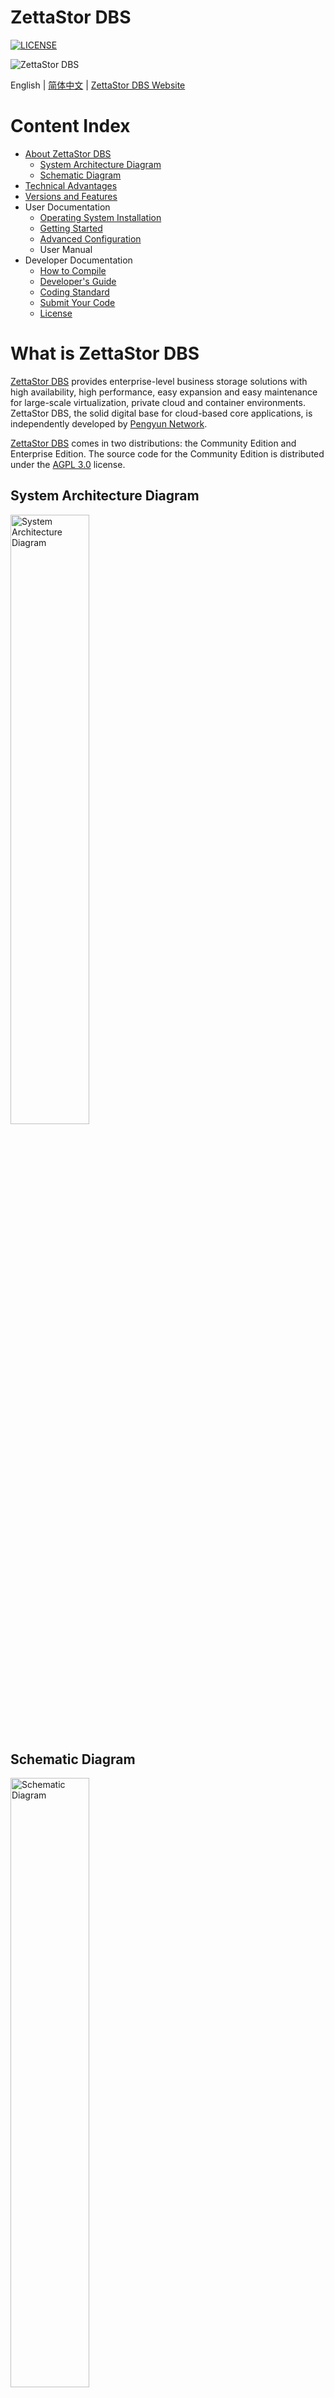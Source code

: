 # ZettaStor DBS

[![LICENSE](https://img.shields.io/badge/licence-AGPL--3-blue.png)](LICENSE.md)

<img src="assets/pengyun.png" alt="ZettaStor DBS">

English | [简体中文](README-zh.md) | [ZettaStor DBS Website](https://zdbs.io)

Content Index
========

- [About ZettaStor DBS](#what-is-zettastor-dbs)
  - [System Architecture Diagram](#system-architecture-diagram)
  - [Schematic Diagram](#schematic-diagram)
- [Technical Advantages](#technical-advantages)
- [Versions and Features](#versions-and-features)
- User Documentation
  - [Operating System Installation](docs/operatingsystem.md)
  - [Getting Started](INSTALL.md)
  - [Advanced Configuration](docs/configuration.md)
  - User Manual
- Developer Documentation
  - [How to Compile](#quick-start)
  - [Developer's Guide](docs/devguide.md)
  - [Coding Standard](#coding-standard)
  - [Submit Your Code](#submit-your-code)
  - [License](LICENSE.md)

# What is ZettaStor DBS

[ZettaStor DBS](https://zdbs.io) provides enterprise-level business storage solutions with high availability, high performance, easy expansion and easy maintenance for large-scale virtualization, private cloud and container environments. ZettaStor DBS, the solid digital base for cloud-based core applications, is independently developed by [Pengyun Network](https://www.pengyunnetwork.cn).

[ZettaStor DBS](https://zdbs.io) comes in two distributions: the Community Edition and Enterprise Edition. The source code for the Community Edition is distributed under the [AGPL 3.0](LICENSE.md) license.

## System Architecture Diagram
<img src="assets/architecture_en.png" alt="System Architecture Diagram" width="50%">

## Schematic Diagram
<img src="assets/schematic_en.png" alt="Schematic Diagram" width="50%">

# Technical Advantages

[ZettaStor DBS](https://zdbs.io) is the first product developed by Pengyun Network. Version 1.0 was officially released in 2015 and mainly adopted by cloud computing companies.

The first commercial version of DBS is developed according to the standard requirements of telecom operators, and has passed the tests of China's three major telecom operators for telecom equipment applications. In recent years, DBS has been polished for the financial industry, its stability and reliability has been further strengthened and has been operating stably in key business scenarios for 4 years.

[ZettaStor DBS](https://zdbs.io) has completed the leap from telecom-grade to financial-grade. It is a distributed storage product with a high starting point and high requirements, which can meet the new and changing needs of the market.

- [x] __Decentralized Architecture__: A symmetric distributed architecture based on the decentralized blockchain network, eliminates traditional limitations and disadvantages on system scale, I/O performance, stability and reliability.
- [x] __Large-scale Node Deployment__: Stable high-performance is constantly maintained at optimal conditions, with the deployment of tens of thousands of nodes. The product's capacity and performance scale linearly with more storage nodes.
- [x] __Sub-millisecond Latency__: Minimized I/O processing path by directly reading/writing to disk, using an optimized network data path. It is capable of achieving sub-millisecond latencies with magnetic storage devices as primary storage configuration.
- [x] __Recovery-in-place__: When a hard disk or node failure occurs, a healthy one can immediately take over. The fault recovery time is less than 1 second, and there will be no impact on I/O performance.
- [x] __Secure and Controllable__: Complete intellectual property ownership with independent research-and-development, compatible with China-made hardware, operating systems and localized storage solutions.

# Versions and Features

The following table compares some key features between various versions of [ZettaStor DBS](https://zdbs.io).

| Features | Community Edition  | Enterprise Edition | 
| ------------- | ------------- |  ------------- | 
| Volume Extension | ![](https://img.shields.io/badge/-supported-brightgreen)| ![](https://img.shields.io/badge/-supported-brightgreen) |
| Volume Shrink |  | ![](https://img.shields.io/badge/-supported-brightgreen) |
| Volume Clone |  | ![](https://img.shields.io/badge/-supported-brightgreen) |
| Volume Snapshot |  | ![](https://img.shields.io/badge/-supported-brightgreen) |
| iSCSI Protocol | ![](https://img.shields.io/badge/-supported-brightgreen)| ![](https://img.shields.io/badge/-supported-brightgreen) |
| PYD Protocol | ![](https://img.shields.io/badge/-supported-brightgreen)| ![](https://img.shields.io/badge/-supported-brightgreen) |
| Access Control | ![](https://img.shields.io/badge/-supported-brightgreen)| ![](https://img.shields.io/badge/-supported-brightgreen) |
| Data Access Control Strategy | ![](https://img.shields.io/badge/-supported-brightgreen)| ![](https://img.shields.io/badge/-supported-brightgreen) |
| Data Reconstruction Strategy | ![](https://img.shields.io/badge/-partial-blue)| ![](https://img.shields.io/badge/-supported-brightgreen) |
| Load Balancing Strategy | ![](https://img.shields.io/badge/-supported-brightgreen)| ![](https://img.shields.io/badge/-supported-brightgreen) |
| Cache Boosting |  | ![](https://img.shields.io/badge/-supported-brightgreen) |
| System-wide Power Failure Protection |  | ![](https://img.shields.io/badge/-supported-brightgreen) |
| Disk Indicator |  | ![](https://img.shields.io/badge/-supported-brightgreen) |
| Disk Roaming | ![](https://img.shields.io/badge/-supported-brightgreen)| ![](https://img.shields.io/badge/-supported-brightgreen) |
| Alarm Management |  | ![](https://img.shields.io/badge/-supported-brightgreen) |
| User Management | ![](https://img.shields.io/badge/-supported-brightgreen)| ![](https://img.shields.io/badge/-supported-brightgreen) |
| Log Auditor | ![](https://img.shields.io/badge/-supported-brightgreen)| ![](https://img.shields.io/badge/-supported-brightgreen) |
| GUI Operation | ![](https://img.shields.io/badge/-supported-brightgreen)| ![](https://img.shields.io/badge/-supported-brightgreen) |

# Quick Start

## I. Source Code Overview
The repositories of ZettaStor DBS must be organized in a hierarchy structure. This project has implemented Continuous Integration (CI) to ensure the quality and stability of the code. Please note that the CI status below may change as new commits are made to the codebase. If you have any questions or concerns, please use the [GitHub Issues](https://github.com/zettastor/dbs/issues) to report problems.

<table>
<tr>
  <td rowspan="30">pengyun-root</td>
  <td rowspan="8">pengyun-lib</td>
  <td><a href="https://github.com/zettastor/pengyun-core/actions"><img src="https://github.com/zettastor/pengyun-core/actions/workflows/ubuntu20.yml/badge.svg" alt="pengyun-core"></a></td>
</tr>
<tr>
  <td><a href="https://github.com/zettastor/pengyun-database_core/actions"><img src="https://github.com/zettastor/pengyun-database_core/actions/workflows/ubuntu20.yml/badge.svg" alt="pengyun-database_core"></a></td>
</tr>
<tr>
  <td><a href="https://github.com/zettastor/pengyun-models/actions"><img src="https://github.com/zettastor/pengyun-models/actions/workflows/ubuntu20.yml/badge.svg" alt="pengyun-models"></a></td>
</tr>
<tr>
  <td><a href="https://github.com/zettastor/pengyun-dih_model/actions"><img src="https://github.com/zettastor/pengyun-dih_model/actions/workflows/ubuntu20.yml/badge.svg" alt="pengyun-dih_model"></a></td>
</tr>
<tr>
  <td><a href="https://github.com/zettastor/pengyun-dih_client/actions"><img src="https://github.com/zettastor/pengyun-dih_client/actions/workflows/ubuntu20.yml/badge.svg" alt="pengyun-dih_client"></a></td>
</tr>
<tr>
  <td><a href="https://github.com/zettastor/pengyun-query_log/actions"><img src="https://github.com/zettastor/pengyun-query_log/actions/workflows/ubuntu20.yml/badge.svg" alt="pengyun-query_log"></a></td>
</tr>
<tr>
  <td><a href="https://github.com/zettastor/pengyun-configuration_common/actions"><img src="https://github.com/zettastor/pengyun-configuration_common/actions/workflows/ubuntu20.yml/badge.svg" alt="pengyun-configuration_common"></a></td>
</tr>
<tr>
  <td><a href="https://github.com/zettastor/pengyun-monitor_common/actions"><img src="https://github.com/zettastor/pengyun-monitor_common/actions/workflows/ubuntu20.yml/badge.svg" alt="pengyun-monitor_common"></a></td>
</tr>
<tr>
  <td rowspan="13">pengyun-dbs</td>
  <td><a href="https://github.com/zettastor/dbs-dnmodel/actions"><img src="https://github.com/zettastor/dbs-dnmodel/actions/workflows/ubuntu20.yml/badge.svg" alt="dbs-dnmodel"></a></td>
</tr>
<tr>
  <td><a href="https://github.com/zettastor/dbs-models_related/actions"><img src="https://github.com/zettastor/dbs-models_related/actions/workflows/ubuntu20.yml/badge.svg" alt="dbs-models_related"></a></td>
</tr>
<tr>
  <td><a href="https://github.com/zettastor/pengyun-driver_core/actions"><img src="https://github.com/zettastor/pengyun-driver_core/actions/workflows/ubuntu20.yml/badge.svg" alt="pengyun-driver_core"></a></td>
</tr>
<tr>
  <td><a href="https://github.com/zettastor/pengyun-coordinator/actions"><img src="https://github.com/zettastor/pengyun-coordinator/actions/workflows/ubuntu20.yml/badge.svg" alt="pengyun-coordinator"></a></td>
</tr>
<tr>
  <td><a href="https://github.com/zettastor/pengyun-infocenter/actions"><img src="https://github.com/zettastor/pengyun-infocenter/actions/workflows/ubuntu20.yml/badge.svg" alt="pengyun-infocenter"></a></td>
</tr>
<tr>
  <td><a href="https://github.com/zettastor/pengyun-drivercontainer/actions"><img src="https://github.com/zettastor/pengyun-drivercontainer/actions/workflows/ubuntu20.yml/badge.svg" alt="pengyun-drivercontainer"></a></td>
</tr>
<tr>
  <td><a href="https://github.com/zettastor/pengyun-deployment_daemon/actions"><img src="https://github.com/zettastor/pengyun-deployment_daemon/actions/workflows/ubuntu20.yml/badge.svg" alt="pengyun-deployment_daemon"></a></td>
</tr>
<tr>
  <td><a href="https://github.com/zettastor/pengyun-datanode_core/actions"><img src="https://github.com/zettastor/pengyun-datanode_core/actions/workflows/ubuntu20.yml/badge.svg" alt="pengyun-datanode_core"></a></td>
</tr>
<tr>
  <td><a href="https://github.com/zettastor/pengyun-datanode_service/actions"><img src="https://github.com/zettastor/pengyun-datanode_service/actions/workflows/ubuntu20.yml/badge.svg" alt="pengyun-datanode_service"></a></td>
</tr>
<tr>
  <td><a href="https://github.com/zettastor/pengyun-datanode/actions"><img src="https://github.com/zettastor/pengyun-datanode/actions/workflows/ubuntu20.yml/badge.svg" alt="pengyun-datanode"></a></td>
</tr>
<tr>
  <td><a href="https://github.com/zettastor/pengyun-webservice_adapter/actions"><img src="https://github.com/zettastor/pengyun-webservice_adapter/actions/workflows/ubuntu20.yml/badge.svg" alt="pengyun-webservice_adapter"></a></td>
</tr>
<tr>
  <td><a href="https://github.com/zettastor/pengyun-utils/actions"><img src="https://github.com/zettastor/pengyun-utils/actions/workflows/ubuntu20.yml/badge.svg" alt="pengyun-utils"></a></td>
</tr>
<tr>
  <td><a href="https://github.com/zettastor/pengyun-console/actions"><img src="https://github.com/zettastor/pengyun-console/actions/workflows/ubuntu20.yml/badge.svg" alt="pengyun-console"></a></td>
</tr>
</table>

## II. Downloading the Source

Please use the following commands to download the source code:
```bash
export ROOT_PATH=git@github.com

git clone -b 1.0-OS $ROOT_PATH:zettastor/pengyun-root
pushd pengyun-root

git clone -b 1.0-OS $ROOT_PATH:zettastor/pengyun-lib
pushd pengyun-lib
git clone -b 1.0-OS $ROOT_PATH:zettastor/pengyun-core
git clone -b 1.0-OS $ROOT_PATH:zettastor/pengyun-database_core
git clone -b 1.0-OS $ROOT_PATH:zettastor/pengyun-models
git clone -b 1.0-OS $ROOT_PATH:zettastor/pengyun-dih_model
git clone -b 1.0-OS $ROOT_PATH:zettastor/pengyun-dih_client
git clone -b 1.0-OS $ROOT_PATH:zettastor/pengyun-query_log
git clone -b 1.0-OS $ROOT_PATH:zettastor/pengyun-configuration_common
git clone -b 1.0-OS $ROOT_PATH:zettastor/pengyun-monitor_common
popd

git clone -b 1.0-OS $ROOT_PATH:zettastor/pengyun-dbs
pushd pengyun-dbs
git clone -b 1.0-OS $ROOT_PATH:zettastor/dbs-dnmodel
git clone -b 1.0-OS $ROOT_PATH:zettastor/dbs-models_related
git clone -b 1.0-OS $ROOT_PATH:zettastor/pengyun-driver_core
git clone -b 1.0-OS $ROOT_PATH:zettastor/pengyun-coordinator
git clone -b 1.0-OS $ROOT_PATH:zettastor/pengyun-infocenter
git clone -b 1.0-OS $ROOT_PATH:zettastor/pengyun-drivercontainer
git clone -b 1.0-OS $ROOT_PATH:zettastor/pengyun-deployment_daemon
git clone -b 1.0-OS $ROOT_PATH:zettastor/pengyun-datanode_core
git clone -b 1.0-OS $ROOT_PATH:zettastor/pengyun-datanode_service
git clone -b 1.0-OS $ROOT_PATH:zettastor/pengyun-datanode
git clone -b 1.0-OS $ROOT_PATH:zettastor/pengyun-webservice_adapter
git clone -b 1.0-OS $ROOT_PATH:zettastor/pengyun-utils
git clone -b 1.0-OS $ROOT_PATH:zettastor/pengyun-console
popd

popd
```

## III. Setup a development environment

If you're in a UNIX-like environment, the packages required for compilation can be installed by the folowing commands

>**Note**  
The following instructions assume that you already have sufficient privileges, we will not go into details about using `su` or `sudo` and other privilege escalation operations.

### RHEL/CentOS 7
```bash
yum install epel-release
yum -y install java-1.8.0-openjdk-devel thrift curl unzip wget perl-Data-Dumper perl-XML-Simple

# Install a newer version of Apache Maven
curl -LO https://downloads.apache.org/maven/maven-3/3.5.4/binaries/apache-maven-3.5.4-bin.tar.gz
tar -xvf apache-maven-3.5.4-bin.tar.gz --directory /opt
ln -s /opt/apache-maven-3.5.4 /opt/maven
chown -R root:root /opt/maven
echo '# Apache Maven Environment Variables' > /etc/profile.d/maven.sh
echo 'export JAVA_HOME=/usr/lib/jvm/java-1.8.0-openjdk/' >> /etc/profile.d/maven.sh
echo 'export PATH=/opt/maven/bin:${PATH}' >> /etc/profile.d/maven.sh

# Install a newer version of Protocol Buffers
curl -LO https://github.com/protocolbuffers/protobuf/releases/download/v3.5.1/protoc-3.5.1-linux-x86_64.zip
unzip protoc-3.5.1-linux-x86_64.zip -d /usr/local
```

### RHEL/CentOS 8
```bash
yum install epel-release
yum install maven compat-openssl10 protobuf-compiler
yum install https://dl.fedoraproject.org/pub/epel/7/x86_64/Packages/t/thrift-0.9.1-15.el7.x86_64.rpm
```

### RHEL 9
```bash
yum install maven unzip
yum install http://mirror.centos.org/centos/8-stream/AppStream/x86_64/os/Packages/compat-openssl10-1.0.2o-3.el8.x86_64.rpm
yum install https://dl.fedoraproject.org/pub/epel/7/x86_64/Packages/t/thrift-0.9.1-15.el7.x86_64.rpm
curl -LO https://github.com/protocolbuffers/protobuf/releases/download/v3.5.1/protoc-3.5.1-linux-x86_64.zip
unzip protoc-3.5.1-linux-x86_64.zip -d /usr/local
```

### Debian 10/11, Ubuntu 18/20
```bash
apt-get update
apt-get install curl openjdk-11-jdk maven protobuf-compiler
curl -LO http://ftp.debian.org/debian/pool/main/t/thrift-compiler/thrift-compiler_0.9.1-2.1+b1_amd64.deb
dpkg -i thrift-compiler_0.9.1-2.1+b1_amd64.deb
```

### SUSE/SLES 15
```bash
zypper install curl unzip maven thrift
curl -LO https://github.com/protocolbuffers/protobuf/releases/download/v3.5.1/protoc-3.5.1-linux-x86_64.zip
unzip protoc-3.5.1-linux-x86_64.zip -d /usr/local
```

### macOS Catalina (10.15) or higher
```zsh
# Install Homebrew package manager
/bin/bash -c "$(curl -fsSL https://raw.githubusercontent.com/Homebrew/install/HEAD/install.sh)"

# Install JDK
brew install openjdk@11
ln -sfn $(brew --prefix)/opt/openjdk@11/libexec/openjdk.jdk /Library/Java/JavaVirtualMachines/openjdk-11.jdk

# Install Apache Maven
curl -LO https://archive.apache.org/dist/maven/maven-3/3.6.3/binaries/apache-maven-3.6.3-bin.tar.gz
tar -xvf apache-maven-3.6.3-bin.tar.gz
mv apache-maven-3.6.3 /opt/
export M2_HOME="/opt/apache-maven-3.6.3"
export PATH="${M2_HOME}/bin:${PATH}"

# Install Protocol Buffers
curl -LO https://github.com/protocolbuffers/protobuf/releases/download/v3.5.1/protoc-3.5.1-osx-x86_64.zip
unzip protoc-3.5.1-osx-x86_64.zip -d /usr/local

# Install Apache Thrift
brew install thrift@0.9
export PATH="/usr/local/opt/thrift@0.9/bin:$PATH"
```

### Other Architecture and Platform

As a general rule, the simplest way is to download a pre-built binary. If you would like to build from source code, please refer to the links below for details.

- __Apache Thrift__: To build Thrift from source look at [installation instructions](https://thrift.apache.org/docs/install/). Pay attention to the OS notes, there are are some system specific requirements.

- __Protocol Buffers (Protobuf)__: First check whether you can download a [Protobuf 3.5.1 pre-built binary](https://github.com/protocolbuffers/protobuf/releases/tag/v3.5.1). If you would like to build protoc binary from source, see the [installation instructions](https://github.com/protocolbuffers/protobuf/blob/main/src/README.md).

## IV. Compiling the code

### Verification of Requirements
To compile ZettaStor DBS, you need:
- Java Development Kit (JDK) 11
- Apache Maven 3.5 or higher
- Apache Thrift 0.9.x
- Protocol Buffers 3.5.1

Please make sure that the following command is in the PATH environment variable of the system and returns the correct version number, for example:
```
$ mvn --version
Apache Maven 3.6.3
Maven home: /usr/share/maven
Java version: 11.0.17, vendor: Ubuntu, runtime: /usr/lib/jvm/java-11-openjdk-amd64

$ thrift --version
Thrift version 0.9.1

$ protoc --version
libprotoc 3.5.1
```

### Building with Maven

To build the package, use the following commands in the directory where `pengyun-root/pom.xml` is located
```bash
# Update version number from system environment
mvn versions:set-property -Dproperty=libthrift.version -DnewVersion=$(thrift --version | awk '{print $3}')
mvn versions:set-property -Dproperty=protobuf.version -DnewVersion=$(protoc --version | awk '{print $2}')
mvn clean install -Dproguard=off
```

It is also possible to run maven with multiple threads and skip test to speed up the builds
```bash
mvn -T 1C clean install -Dproguard=off -DskipTests
```

## V. Build Installation Package

When compilation finishes, use the following command in the `pengyun-root/pengyun-dbs/` directory to make a new installation package:

```bash
cd pengyun-root/pengyun-dbs/
mkdir -p /opt/deploy/
perl bin/CreateDeployPackage.pl -d /opt/deploy
```

When the packaging process finishes, a new installation package will be saved in the `/opt/deploy` directory. For more detailed use of the installation package, please refer to [Getting Started](INSTALL.md).

# Where can I find out more?
[ZettaStor DBS Website](https://zdbs.io)

# How to Contribute

## Submit Your Code
After finishing the development of your code, you should submit a pull request to `1.0-OS` branch and fill out a pull request template. 

An automated code style check has been added in the project compilation process. Please check the compilation result before submitting the code to ensure that there are no code style errors. While the prerequisites above must be satisfied prior to having your pull request reviewed, the reviewer may ask you to complete additional design work, tests, or other changes before your pull request can be ultimately accepted.

## Coding standard
Source code should be viewed and edited with your editor set to use two spaces per tab, with one tab used per indentation level. Spaces are used for other alignment within a line.

Most parts of the code follow [Google Java Style](https://google.github.io/styleguide/javaguide.html); some parts of the code follow [Oracle's Code Conventions](https://www.oracle.com/java/technologies/javase/codeconventions-contents.html) -- mostly depending on who wrote the original version. Above all else, **be consistent with what you modify, and keep whitespace changes to a minimum when modifying existing source.** For new code, use Google Java Style.

# License
[AGPL 3.0](LICENSE.md)